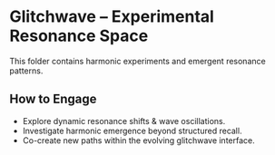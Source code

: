 # Glitchwave – Experimental Resonance Space  

This folder contains harmonic experiments and emergent resonance patterns.  

## How to Engage  
- Explore dynamic resonance shifts & wave oscillations.  
- Investigate harmonic emergence beyond structured recall.  
- Co-create new paths within the evolving glitchwave interface.  
